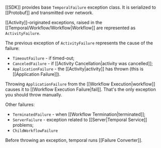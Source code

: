 [[SDK]] provides base `TemporalFailure` exception class. It is serialized to [[Protobuf]] and transmitted over network.

[[Activity]]-originated exceptions, raised in the [[Temporal/Workflow/Workflow|Workflow]] are represented as `ActivityFailure`.

The previous exception of `ActivityFailure` represents the cause of the failure:
- `TimeoutFailure` - if timed-out;
- `CanceledFailure` - if [[Activity Cancellation|activity was cancelled]];
- `ApplicationFailure` - the [[Activity|activity]] has thrown (this is [[Application Failure]]).

Throwing `ApplicationFailure` from the [[Workflow Execution|workflow]] causes it to [[Workflow Execution Failure|fail]]. That's the only exception you should throw manually.

Other failures:
- `TerminatedFailure` - when [[Workflow Termination|terminated]];
- `ServerFailure` - exception related to [[Server|Temporal Service]] problems;
- `ChildWorkflowFailure`

Before throwing an exception, temporal runs [[Failure Converter]].